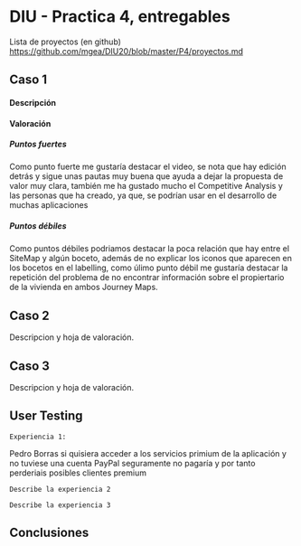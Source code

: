 # DIU - Practica 4, entregables

Lista de proyectos (en github) https://github.com/mgea/DIU20/blob/master/P4/proyectos.md


## Caso 1

#### Descripción
#### Valoración
##### Puntos fuertes 
Como punto fuerte me gustaría destacar el video, se nota que hay edición detrás y sigue unas pautas muy buena que ayuda a dejar la propuesta de valor muy clara, también me ha gustado mucho el Competitive Analysis y las personas que ha creado, ya que, se podrían usar en el desarrollo de muchas aplicaciones
##### Puntos débiles 
Como puntos débiles podriamos destacar la poca relación que hay entre el SiteMap y algún boceto, además de no explicar los iconos que aparecen en los bocetos en el labelling, como úlimo punto débil me gustaría destacar la repetición del problema de no encontrar información sobre el propiertario de la vivienda en ambos Journey Maps.


## Caso 2

Descripcion y hoja de valoración.  


## Caso 3

Descripcion y hoja de valoración.   

## User Testing

	Experiencia 1:    
Pedro Borras si quisiera acceder a los servicios primium de la aplicación y no tuviese una cuenta PayPal seguramente no pagaría y por tanto perderiais posibles clientes premium

	Describe la experiencia 2

	Describe la experiencia 3


## Conclusiones
